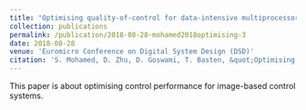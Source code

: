 ```yaml
---
title: "Optimising quality-of-control for data-intensive multiprocessor image-based control systems considering workload variations"
collection: publications
permalink: /publication/2018-08-28-mohamed2018optimising-3
date: 2018-08-28
venue: 'Euromicro Conference on Digital System Design (DSD)'
citation: 'S. Mohamed, D. Zhu, D. Goswami, T. Basten, &quot;Optimising quality-of-control for data-intensive multiprocessor image-based control systems considering workload variations,&quot; in <i>21st Euromicro Conference on Digital System Design (DSD)</i>, 2018, pp. 320-327. <a href="https://pure.tue.nl/ws/portalfiles/portal/145692692/PID5432947.pdf">[pdf]</a> <a href="https://sajid-mohamed.github.io/files/SPADe_DSD2018v2.pptx">[slides]</a>'
---
```

This paper is about optimising control performance for image-based control systems.
